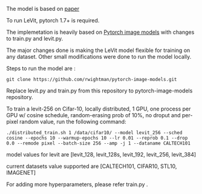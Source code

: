 The model is based on [paper](https://arxiv.org/abs/2104.01136)

To run LeVit, pytorch 1.7+ is required. 

The implemetation is heavily based on [Pytorch image models](https://github.com/rwightman/pytorch-image-models) with changes to train.py and levit.py. 

The major changes done is making the LeVit model flexible for training on any dataset. 
Other small modifications were done to run the model locally. 

Steps to run the model are : 

`git clone https://github.com/rwightman/pytorch-image-models.git`

Replace levit.py and train.py from this repository to pytorch-image-models repository.

To train a levit-256 on Cifar-10, locally distributed, 1 GPU, one process per GPU w/ cosine schedule, random-erasing prob of 10%, no droput and per-pixel random value, run the following command:

`./distributed_train.sh 1 /data/cifar10/ --model levit_256 --sched cosine --epochs 10 --warmup-epochs 10 --lr 0.01 --reprob 0.1 --drop 0.0 --remode pixel --batch-size 256 --amp -j 1 --dataname CALTECH101 `

model values for levit are [levit_128, levit_128s, levit_192, levit_256, levit_384]

current datasets value supported are [CALTECH101, CIFAR10, STL10, IMAGENET]

For adding more hyperparameters, please refer train.py .



